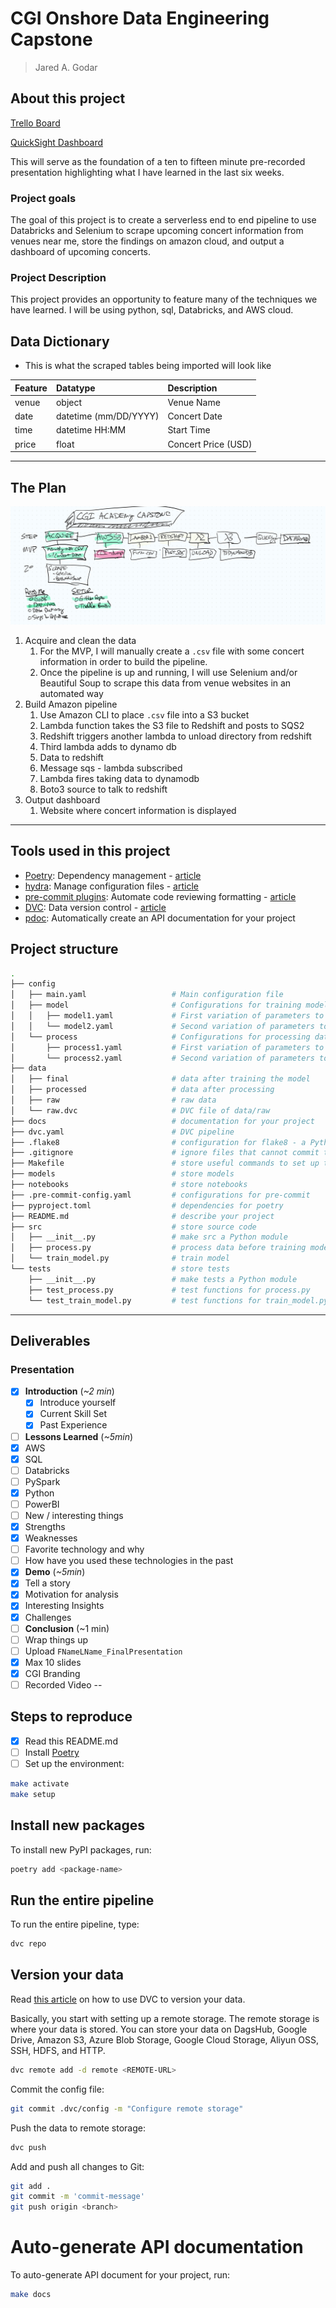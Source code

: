 # CGI Onshore Data Engineering Capstone

> Jared A. Godar

## About this project

[Trello Board](https://trello.com/invite/b/D1zOnnNU/83cf7c878e0aa6b525f4635f5af2bc47/capstone)

[QuickSight Dashboard](https://us-west-2.quicksight.aws.amazon.com/sn/accounts/030286465747/dashboards/8d4c47b4-2197-467c-b403-cb8314974ec8?directory_alias=godar-consulting)

This will serve as the foundation of a ten to fifteen minute pre-recorded presentation highlighting what I have learned in the last six weeks.

### Project goals

The goal of this project is to create a serverless end to end pipeline to use Databricks and Selenium to scrape upcoming concert information from venues near me, store the findings on amazon cloud, and output a dashboard of upcoming concerts.

### Project Description

This project provides an opportunity to feature many of the techniques we have learned. I will be using python, sql, Databricks, and AWS cloud.

## Data Dictionary

- This is what the scraped tables being imported will look like

| Feature | Datatype              | Description         |
| :------ | :-------------------- | :------------------ |
| venue   | object                | Venue Name          |
| date    | datetime (mm/DD/YYYY) | Concert Date        |
| time    | datetime HH:MM        | Start Time          |
| price   | float                 | Concert Price (USD) |

---

## The Plan

![Storyboard](storyboard.png)

1. Acquire and clean the data
   1. For the MVP, I will manually create a `.csv` file with some concert information in order to build the pipeline.
   2. Once the pipeline is up and running, I will use Selenium and/or Beautiful Soup to scrape this data from venue websites in an automated way
2. Build Amazon pipeline
   1. Use Amazon CLI to place `.csv` file into a S3 bucket
   2. Lambda function takes the S3 file to Redshift and posts to SQS2
   3. Redshift triggers another lambda to unload directory from redshift
   4. Third lambda adds to dynamo db
   5. Data to redshift
   6. Message sqs - lambda subscribed
   7. Lambda fires taking data to dynamodb
   8. Boto3 source to talk to redshift
3. Output dashboard
   1. Website where concert information is displayed

---

## Tools used in this project

- [Poetry](https://towardsdatascience.com/how-to-effortlessly-publish-your-python-package-to-pypi-using-poetry-44b305362f9f): Dependency management - [article](https://towardsdatascience.com/how-to-effortlessly-publish-your-python-package-to-pypi-using-poetry-44b305362f9f)
- [hydra](https://hydra.cc/): Manage configuration files - [article](https://towardsdatascience.com/introduction-to-hydra-cc-a-powerful-framework-to-configure-your-data-science-projects-ed65713a53c6)
- [pre-commit plugins](https://pre-commit.com/): Automate code reviewing formatting  - [article](https://towardsdatascience.com/4-pre-commit-plugins-to-automate-code-reviewing-and-formatting-in-python-c80c6d2e9f5?sk=2388804fb174d667ee5b680be22b8b1f)
- [DVC](https://dvc.org/): Data version control - [article](https://towardsdatascience.com/introduction-to-dvc-data-version-control-tool-for-machine-learning-projects-7cb49c229fe0)
- [pdoc](https://github.com/pdoc3/pdoc): Automatically create an API documentation for your project

## Project structure

```bash
.
├── config                      
│   ├── main.yaml                   # Main configuration file
│   ├── model                       # Configurations for training model
│   │   ├── model1.yaml             # First variation of parameters to train model
│   │   └── model2.yaml             # Second variation of parameters to train model
│   └── process                     # Configurations for processing data
│       ├── process1.yaml           # First variation of parameters to process data
│       └── process2.yaml           # Second variation of parameters to process data
├── data            
│   ├── final                       # data after training the model
│   ├── processed                   # data after processing
│   ├── raw                         # raw data
│   └── raw.dvc                     # DVC file of data/raw
├── docs                            # documentation for your project
├── dvc.yaml                        # DVC pipeline
├── .flake8                         # configuration for flake8 - a Python formatter tool
├── .gitignore                      # ignore files that cannot commit to Git
├── Makefile                        # store useful commands to set up the environment
├── models                          # store models
├── notebooks                       # store notebooks
├── .pre-commit-config.yaml         # configurations for pre-commit
├── pyproject.toml                  # dependencies for poetry
├── README.md                       # describe your project
├── src                             # store source code
│   ├── __init__.py                 # make src a Python module 
│   ├── process.py                  # process data before training model
│   └── train_model.py              # train model
└── tests                           # store tests
    ├── __init__.py                 # make tests a Python module 
    ├── test_process.py             # test functions for process.py
    └── test_train_model.py         # test functions for train_model.py
```

---

## Deliverables

### Presentation

- [x] **Introduction** (*~2 min*)
  - [x] Introduce yourself
  - [x] Current Skill Set
  - [x] Past Experience
- [ ]  **Lessons Learned** (*~5min*)
  - [x]  AWS
  - [x]  SQL
  - [ ]  Databricks
  - [ ]  PySpark
  - [x]  Python
  - [ ]  PowerBI
  - [ ]  New / interesting things
  - [x]  Strengths
  - [x]  Weaknesses
  - [ ]  Favorite technology and why
  - [ ]  How have you used these technologies in the past
- [x]  **Demo** (*~5min*)
  - [x]  Tell a story
  - [x]  Motivation for analysis
  - [x]  Interesting Insights
  - [x]  Challenges
- [ ]  **Conclusion** (~1 min)
  - [ ]  Wrap things up
- [ ]  Upload `FNameLName_FinalPresentation`
- [x]  Max 10 slides
- [x]  CGI Branding
- [ ]  Recorded Video
--
## Steps to reproduce

- [x] Read this README.md
- [ ] Install [Poetry](https://python-poetry.org/docs/#installation)
- [ ] Set up the environment:

```bash
make activate
make setup
```

## Install new packages

To install new PyPI packages, run:

```bash
poetry add <package-name>
```

## Run the entire pipeline

To run the entire pipeline, type:

```bash
dvc repo
```

## Version your data

Read [this article](https://towardsdatascience.com/introduction-to-dvc-data-version-control-tool-for-machine-learning-projects-7cb49c229fe0) on how to use DVC to version your data.

Basically, you start with setting up a remote storage. The remote storage is where your data is stored. You can store your data on DagsHub, Google Drive, Amazon S3, Azure Blob Storage, Google Cloud Storage, Aliyun OSS, SSH, HDFS, and HTTP.

```bash
dvc remote add -d remote <REMOTE-URL>
```

Commit the config file:

```bash
git commit .dvc/config -m "Configure remote storage"
```

Push the data to remote storage:

```bash
dvc push 
```

Add and push all changes to Git:

```bash
git add .
git commit -m 'commit-message'
git push origin <branch>
```

# Auto-generate API documentation

To auto-generate API document for your project, run:

```bash
make docs
```
